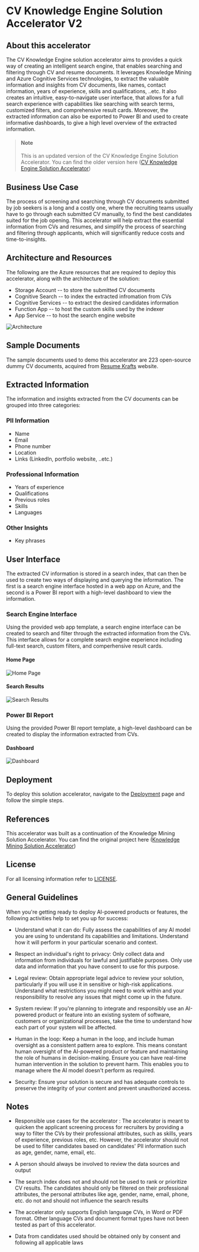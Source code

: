# CV Knowledge Engine Solution Accelerator V2

## About this accelerator
The CV Knowledge Engine solution accelerator aims to provides a quick way of creating an intelligent search engine, that enables searching and filtering through CV and resume documents. It leverages Knowledge Mining and Azure Cognitive Services technologies, to extract the valuable information and insights from CV documents, like names, contact information, years of experience, skills and qualifications, ..etc. It also creates an intuitive, easy-to-navigate user interface, that allows for a full search experience with capabilities like searching with search terms, customized filters, and comprehensive result cards. Moreover, the extracted information can also be exported to Power BI and used to create informative dashboards, to give a high level overview of the extracted information. 

> #### Note
> 
> This is an updated version of the CV Knowledge Engine Solution Accelerator.
> You can find the older version here ([CV Knowledge Engine Solution Accelerator](https://github.com/ahmedalm1/cv-knowledge-engine-accelerator))

## Business Use Case 
The process of screening and searching through CV documents submitted by job seekers is a long and a costly one, where the recruiting teams usually have to go through each submitted CV manually, to find the best candidates suited for the job opening. This accelerator will help extract the essential information from CVs and resumes, and simplify the process of searching and filtering through applicants, which will significantly reduce costs and time-to-insights. 

## Architecture and Resources
The following are the Azure resources that are required to deploy this accelerator, along with the architecture of the solution: 
- Storage Account -- to store the submitted CV documents 
- Cognitive Search -- to index the extracted infromation from CVs
- Cognitive Services -- to extract the desired candidates information 
- Function App -- to host the custom skills used by the indexer
- App Service -- to host the search engine website 

![Architecture](https://user-images.githubusercontent.com/88718044/147383469-bce1ecb2-1e90-4bf2-b780-e49ad62aa186.png)

## Sample Documents 
The sample documents used to demo this accelerator are 223 open-source dummy CV documents, acquired from [Resume Krafts](https://resumekraft.com/resume-examples/) website.

## Extracted Information
The information and insights extracted from the CV documents can be grouped into three categories: 

### PII Information
- Name 
- Email
- Phone number
- Location 
- Links (LinkedIn, portfolio website, ..etc.) 
### Professional Information
- Years of experience
- Qualifications
- Previous roles
- Skills
- Languages 
### Other Insights
- Key phrases

## User Interface 
The extracted CV information is stored in a search index, that can then be used to create two ways of displaying and querying the information. The first is a search engine interface hosted in a web app on Azure, and the second is a Power BI report with a high-level dashboard to view the information. 

### Search Engine Interface
Using the provided web app template, a search engine interface can be created to search and filter through the extracted information from the CVs. This interface allows for a complete search engine experience including full-text search, custom filters, and comperhensive result cards. 

#### Home Page
![Home Page](https://user-images.githubusercontent.com/88718044/147383789-6b88bf5f-69e9-4bc9-bc08-3121af43cabc.png)

#### Search Results
![Search Results](https://user-images.githubusercontent.com/88718044/155551827-9d079345-3f58-4d8a-a6de-3e9e67f75533.png)

### Power BI Report
Using the provided Power BI report template, a high-level dashboard can be created to display the information extracted from CVs. 

#### Dashboard
![Dashboard](https://user-images.githubusercontent.com/88718044/155554049-872bd577-910d-444b-8580-b3a8905f2f39.png)

## Deployment 
To deploy this solution accelerator, navigate to the [Deployment](https://github.com/ahmedalm1/cv-knowledge-engine-accelerator-v2/tree/main/Deployment) page and follow the simple steps. 

## References 
This accelerator was built as a continuation of the Knowledge Mining Solution Accelerator. 
You can find the original project here ([Knowledge Mining Solution Accelerator](https://github.com/Azure-Samples/azure-search-knowledge-mining))

## License
For all licensing information refer to [LICENSE](https://github.com/ahmedalm1/cv-knowledge-engine-accelerator-v2/blob/main/LICENSE).

## General Guidelines

When you're getting ready to deploy AI-powered products or features, the following activities help to set you up for success:

- Understand what it can do: Fully assess the capabilities of any AI model you are using to understand its capabilities and limitations. Understand how it will perform in your particular scenario and context.

- Respect an individual's right to privacy: Only collect data and information from individuals for lawful and justifiable purposes. Only use data and information that you have consent to use for this purpose.

- Legal review: Obtain appropriate legal advice to review your solution, particularly if you will use it in sensitive or high-risk applications. Understand what restrictions you might need to work within and your responsibility to resolve any issues that might come up in the future. 

- System review: If you're planning to integrate and responsibly use an AI-powered product or feature into an existing system of software, customers or organizational processes, take the time to understand how each part of your system will be affected.

- Human in the loop: Keep a human in the loop, and include human oversight as a consistent pattern area to explore. This means constant human oversight of the AI-powered product or feature and maintaining the role of humans in decision-making. Ensure you can have real-time human intervention in the solution to prevent harm. This enables you to manage where the AI model doesn't perform as required.

- Security: Ensure your solution is secure and has adequate controls to preserve the integrity of your content and prevent unauthorized access.

## Notes

- Responsible use cases for the accelerator : The accelerator is meant to quicken the applicant screening process for recruiters by providing a way to filter the CVs by their professional attributes, such as skills, years of experience, previous roles, etc. However, the accelerator should not be used to filter candidates based on candidates' PII information such as age, gender, name, email, etc.

- A person should always be involved to review the data sources and output

- The search index does not and should not be used to rank or prioritize CV results. The candidates should only be filtered on their professional attributes, the personal attributes like age, gender, name, email, phone, etc. do not and should not influence the search results

- The accelerator only supports English language CVs, in Word or PDF format. Other language CVs and document format types have not been tested as part of this accelerator.

- Data from candidates used should be obtained only by consent and following all applicable laws

